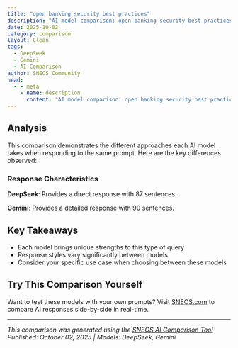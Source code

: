 ```yaml
---
title: "open banking security best practices"
description: "AI model comparison: open banking security best practices..."
date: 2025-10-02
category: comparison
layout: Clean
tags:
  - DeepSeek
  - Gemini
  - AI Comparison
author: SNEOS Community
head:
  - - meta
    - name: description
      content: "AI model comparison: open banking security best practices..."
---
```


<ChatComparison
  title="open banking security best practices"
  prompt="open banking security best practices"
  :responses='{
    "DeepSeek": "Of course. Here is a comprehensive guide to Open Banking security best practices, broken down by stakeholder: API Providers (banks and financial institutions), Third-Party Providers (TPPs like fintech apps), and End-Users.\n\n### Core Security Pillars of Open Banking\n\nOpen Banking security rests on three fundamental pillars:\n\n1.  **Strong Customer Authentication (SCA):** Ensuring that the user is who they claim to be, typically using multi-factor authentication (MFA).\n2.  **Secure API Communication:** Protecting the data as it moves between the bank, the TPP, and the user.\n3.  **Explicit Customer Consent:** Giving users clear control over what data they share, with whom, and for how long.\n\n---\n\n### 1. For API Providers (Banks \u0026 Financial Institutions)\n\nAs the custodians of the core financial data, banks have the highest level of responsibility.\n\n#### **API Security \u0026 Technical Standards**\n\n*   **Implement OAuth 2.0 and OpenID Connect (OIDC):** This is the global standard for secure delegation. It ensures the user never shares their banking credentials with the TPP.\n*   **Use Mutual TLS (mTLS) for All API Endpoints:** This ensures that not only can the TPP verify the bank\u0027s identity (standard TLS), but the bank can also cryptographically verify the identity of the TPP. This prevents impersonation attacks.\n*   **Strict API Schema Validation:** Enforce a strict schema for all API requests and responses. Reject any malformed requests, oversized payloads, or those containing potentially malicious content (e.g., SQL injection, XML bombs).\n*   **Comprehensive API Security Testing:**\n    *   **SAST/DAST:** Use Static and Dynamic Application Security Testing on your APIs.\n    *   **Penetration Testing:** Regularly engage third-party security firms to conduct penetration tests specifically targeting your Open Banking endpoints.\n    *   **API Fuzzing:** Test your APIs with invalid, unexpected, or random data to uncover hidden vulnerabilities.\n\n#### **Consent Management**\n\n*   **Build a Robust Consent Dashboard:** Provide customers with a clear, accessible portal where they can:\n    *   See all active TPP connections.\n    *   View the specific permissions (e.g., \u0022read account balance,\u0022 \u0022read transactions for last 90 days\u0022).\n    *   Revoke consent at any time with immediate effect.\n*   **Implement Short-Lived Access Tokens \u0026 Long-Lived Refresh Tokens:** Access tokens should have a short lifespan (e.g., minutes/hours). Refresh tokens, used to get a new access token, must be stored securely and be revocable.\n*   **Clear and Granular Consent Screens:** When a user initiates a connection, the consent screen must be unambiguous, stating the TPP\u0027s name, the data being accessed, and the duration of access.\n\n#### **Operational \u0026 Monitoring Practices**\n\n*   **Advanced Fraud and Anomaly Detection:** Deploy systems that monitor API traffic for suspicious patterns, such as:\n    *   An unusual volume of requests from a single TPP.\n    *   Requests for data outside of normal hours or geographies.\n    *   Rapid-fire consent authorizations from a single user.\n*   **Comprehensive Logging and Audit Trails:** Log all API interactions\u2014successful and failed. Logs should include TPP identity, user ID (obfuscated), timestamp, endpoint accessed, and action performed. Retain logs for regulatory and forensic purposes.\n*   **Secure Software Development Lifecycle (SDLC):** Integrate security at every phase of development, from design and coding to testing and deployment.\n\n---\n\n### 2. For Third-Party Providers (TPPs - Fintech Apps)\n\nTPPs are entrusted with user data and access tokens; their security is equally critical.\n\n#### **Data Security \u0026 Handling**\n\n*   **The Principle of Data Minimization:** Only request and store the absolute minimum data necessary for your application\u0027s functionality. If you only need transaction history, don\u0027t request account details.\n*   **Encrypt Data at Rest and in Transit:**\n    *   **In Transit:** Use TLS 1.2\u002B for all external and internal communications.\n    *   **At Rest:** Use strong, industry-standard encryption (e.g., AES-256) for any sensitive data you must store. Manage encryption keys securely using a dedicated service (e.g., AWS KMS, Azure Key Vault).\n*   **Secure Secret Management:** **Never** store client secrets, private keys, or API tokens in source code, config files, or environment variables in plaintext. Use a secure vault service.\n*   **Prepare for Breaches with a \u0022Secrets Fire Drill\u0022:** Have a documented and tested process for immediately rotating all API keys and certificates in the event of a suspected compromise.\n\n#### **Application \u0026 Infrastructure Security**\n\n*   **Robust Authentication for Your App:** Implement strong SCA/MFA for your own user accounts to prevent account takeover.\n*   **Regular Vulnerability Scanning and Patching:** Continuously scan your infrastructure and dependencies for known vulnerabilities and patch them promptly.\n*   **Isolate and Segment Your Network:** Use network security groups and firewalls to ensure that the components handling Open Banking data are not directly exposed to the public internet and are segmented from other parts of your network.\n\n#### **Operational Excellence**\n\n*   **Developer Education and Security Culture:** Train your developers on OWASP API Security Top 10 risks and secure coding practices.\n*   **Incident Response Plan:** Have a clear, documented, and tested plan for responding to a security incident. This should include procedures for containment, eradication, notification (to users, partners, and regulators), and recovery.\n*   **Third-Party Risk Management:** If you use other vendors (e.g., cloud providers, sub-processors), ensure they also adhere to high security standards.\n\n---\n\n### 3. For End-Users (Consumers)\n\nThe user is the final and most important line of defense.\n\n*   **Verify the App Before Connecting:**\n    *   Only use regulated and reputable fintech apps. Check official regulatory directories (e.g., FCA register in the UK) to confirm the TPP\u0027s status.\n    *   Read reviews and research the company.\n*   **Understand the Consent Screen:**\n    *   **Check the Branding:** Does the app name and logo on the consent screen match the app you are using?\n    *   **Review Permissions:** Before clicking \u0022Agree,\u0022 carefully read what data the app is asking for and for how long. Be wary of apps asking for excessive permissions.\n*   **Use Your Bank\u0027s Consent Dashboard:** Regularly review and manage the apps connected to your bank account. Revoke access for apps you no longer use.\n*   **Practice Good General Cyber Hygiene:**\n    *   Use a strong, unique password for your banking and fintech accounts.\n    *   Enable multi-factor authentication (MFA) wherever possible.\n    *   Keep your phone and app software updated.\n    *   Be cautious of phishing emails or texts pretending to be from your bank or a fintech app. They will never ask for your full password or PIN.\n\n---\n\n### Regulatory Frameworks to Know\n\n*   **PSD2 (EU/UK):** The directive that mandates SCA and drives Open Banking in Europe. Its technical standards (RTS) specify the requirements for SCA and CSC (Common and Secure Communication).\n*   **FDX (North America):** A consortium creating a common standard for Open Finance in the US and Canada, heavily based on the OAuth 2.0 and FAPI (Financial Grade API) profile.\n*   **FAPI (Financial Grade API):** A security profile built on OAuth 2.0 that provides additional layers of security specifically for financial data, often considered a gold standard globally.\n\nBy adhering to these layered best practices, all participants in the Open Banking ecosystem can work together to foster innovation while maintaining the robust security and trust that is essential for the future of finance.",
    "Gemini": "Open Banking is a revolutionary concept, but like any technology that involves sharing sensitive financial information, security is paramount. Here\u0027s a breakdown of open banking security best practices, covering different aspects of the ecosystem:\n\n**I. Core Security Principles:**\n\n*   **Strong Authentication:**\n    *   **Multi-Factor Authentication (MFA):**  Essential.  Requires users to verify their identity with at least two independent factors (e.g., password \u002B SMS code, biometric scan).  Ideally, use push-based authentication for a smoother user experience.\n    *   **Device Binding/Fingerprinting:**  Link authentication to a specific device, making it harder for attackers to reuse stolen credentials.\n    *   **Biometric Authentication:** Where applicable and trusted (e.g., fingerprint, facial recognition), use biometric authentication.\n    *   **Context-Aware Authentication:**  Assess risk based on location, device, time, and behavior.  Challenge high-risk transactions with additional authentication steps.\n*   **Authorization and Consent Management:**\n    *   **Explicit Consent:**  Users must explicitly grant consent for each specific data access request or payment initiation.  \u0022Granular consent\u0022 is key: only allow access to the *minimum* data required.\n    *   **Consent Dashboards:** Provide users with a clear view of which Third-Party Providers (TPPs) have access to their data, the scope of that access, and the ability to revoke consent at any time.\n    *   **Consent Expiry:**  Implement time limits on consent.  Require periodic re-authorization.\n    *   **Strong Access Control:**  Role-Based Access Control (RBAC) should be strictly enforced, limiting access to sensitive data based on user roles.\n*   **Data Encryption:**\n    *   **Encryption at Rest:**  Encrypt all sensitive data stored on servers and databases.\n    *   **Encryption in Transit:**  Use TLS/SSL encryption for all communication channels, ensuring data is protected while being transmitted.  Always use the latest TLS versions and strong cipher suites.\n    *   **Tokenization:** Replace sensitive data with non-sensitive tokens, minimizing the risk of exposure in the event of a data breach.\n*   **API Security:**\n    *   **API Authentication:** Use robust API authentication mechanisms (e.g., OAuth 2.0, OpenID Connect) to verify the identity of TPPs.\n    *   **API Authorization:**  Implement fine-grained authorization policies to control what data and functionalities each TPP can access through the APIs.\n    *   **API Rate Limiting:**  Prevent abuse and Denial-of-Service (DoS) attacks by limiting the number of API requests that a TPP can make within a given time period.\n    *   **API Monitoring and Logging:**  Monitor API traffic for suspicious activity and log all API calls for auditing and security analysis.\n    *   **API Security Testing:**  Regularly conduct penetration testing and vulnerability assessments of APIs to identify and address security flaws.\n    *   **Input Validation:**  Thoroughly validate all input data to prevent injection attacks (e.g., SQL injection, cross-site scripting).\n*   **Secure Development Practices:**\n    *   **Secure Coding Standards:**  Adhere to secure coding standards (e.g., OWASP Top Ten) to minimize vulnerabilities in the code.\n    *   **Static and Dynamic Code Analysis:**  Use static and dynamic code analysis tools to identify security flaws in the code early in the development lifecycle.\n    *   **Regular Security Training:**  Provide regular security training to developers and other staff to raise awareness of security risks and best practices.\n    *   **Secure DevOps (DevSecOps):**  Integrate security into the DevOps process to ensure that security is considered throughout the software development lifecycle.\n*   **Monitoring and Incident Response:**\n    *   **Real-Time Monitoring:**  Implement real-time monitoring of systems and applications to detect suspicious activity and potential security incidents.\n    *   **Security Information and Event Management (SIEM):**  Use a SIEM system to collect and analyze security logs from various sources to identify and respond to security incidents.\n    *   **Incident Response Plan:**  Develop and maintain a comprehensive incident response plan to guide the organization\u0027s response to security incidents.  Regularly test the plan.\n    *   **Threat Intelligence:**  Stay informed about the latest security threats and vulnerabilities to proactively protect the organization\u0027s systems and data.\n*   **Third-Party Risk Management:**\n    *   **Due Diligence:**  Thoroughly vet all TPPs before granting them access to APIs.  Verify their security posture, compliance with regulations, and data protection practices.\n    *   **Contractual Agreements:**  Establish clear contractual agreements with TPPs that outline their security responsibilities and liabilities.\n    *   **Regular Audits:**  Conduct regular security audits of TPPs to ensure that they are complying with security requirements.\n    *   **Termination Clause:**  Include a clause in the contractual agreement that allows the organization to terminate the agreement if the TPP fails to meet security requirements.\n\n**II.  Specific Considerations for Open Banking Actors:**\n\n*   **Banks (ASPSPs - Account Servicing Payment Service Providers):**\n    *   **Robust API Infrastructure:**  Banks need to invest in a secure and scalable API infrastructure that can handle the demands of Open Banking.\n    *   **Strong Customer Authentication:**  Banks are responsible for verifying the identity of their customers before granting access to TPPs.\n    *   **Data Protection:**  Banks must protect customer data in accordance with data privacy regulations (e.g., GDPR).\n    *   **Regulatory Compliance:**  Banks must comply with all relevant Open Banking regulations (e.g., PSD2).\n*   **Third-Party Providers (TPPs):**\n    *   **Secure Development Practices:**  TPPs must follow secure development practices to build secure applications and APIs.\n    *   **Data Minimization:**  TPPs should only request access to the minimum data required to provide their services.\n    *   **Transparency:**  TPPs must be transparent with customers about how they are using their data.\n    *   **Data Breach Notification:**  TPPs must have a plan in place to notify customers and regulators in the event of a data breach.\n    *   **Registration and Authorization:**  TPPs must be registered with the appropriate regulatory authorities and authorized to provide Open Banking services.\n*   **Users (Consumers and Businesses):**\n    *   **Awareness:**  Users need to be aware of the risks and benefits of Open Banking.\n    *   **Due Diligence:**  Users should carefully vet TPPs before granting them access to their data.\n    *   **Strong Passwords:**  Users should use strong passwords and enable MFA on their bank accounts.\n    *   **Monitor Accounts:**  Users should regularly monitor their bank accounts for suspicious activity.\n    *   **Report Suspicious Activity:**  Users should immediately report any suspicious activity to their bank or TPP.\n\n**III. Regulatory Compliance:**\n\n*   **PSD2 (Payment Services Directive 2):**  A key regulation in Europe that mandates Open Banking and sets out security requirements for banks and TPPs.\n*   **GDPR (General Data Protection Regulation):**  A European regulation that protects the privacy of personal data.  Open Banking implementations must comply with GDPR.\n*   **Open Banking Implementation Entity (OBIE) in the UK:** Sets standards and guidelines for Open Banking in the UK.\n*   **Local Regulations:**  Different countries may have their own regulations related to Open Banking and data privacy.\n\n**IV.  Emerging Security Trends:**\n\n*   **AI and Machine Learning for Fraud Detection:**  Using AI and machine learning to analyze transaction data and identify fraudulent activity.\n*   **Behavioral Biometrics:**  Using behavioral biometrics (e.g., typing speed, mouse movements) to authenticate users and detect fraud.\n*   **Blockchain for Secure Data Sharing:**  Exploring the use of blockchain technology to securely share data between banks and TPPs.\n*   **Homomorphic Encryption:**  This cutting-edge technology allows computation on encrypted data without decrypting it, adding another layer of protection.\n\n**V.  Key Takeaways:**\n\n*   **Security is a Shared Responsibility:** Banks, TPPs, and users all have a role to play in ensuring the security of Open Banking.\n*   **Layered Security:**  Implement a layered security approach with multiple layers of defense to protect against a variety of threats.\n*   **Continuous Improvement:**  Security is an ongoing process, not a one-time event.  Regularly review and update security measures to stay ahead of evolving threats.\n*   **User Education:**  Educating users about the risks and benefits of Open Banking is critical to ensuring its widespread adoption and success.\n\nBy implementing these best practices, the Open Banking ecosystem can be made more secure, fostering trust and innovation in the financial services industry.  Remember to stay updated on the latest security threats and vulnerabilities and adapt your security measures accordingly.\n"
  }'
  published-date="08:08"
/>

## Analysis

This comparison demonstrates the different approaches each AI model takes when responding to the same prompt. Here are the key differences observed:

### Response Characteristics

**DeepSeek**: Provides a direct response with 87 sentences. 

**Gemini**: Provides a detailed response with 90 sentences. 

## Key Takeaways

- Each model brings unique strengths to this type of query
- Response styles vary significantly between models
- Consider your specific use case when choosing between these models

## Try This Comparison Yourself

Want to test these models with your own prompts? Visit [SNEOS.com](https://sneos.com) to compare AI responses side-by-side in real-time.

---

*This comparison was generated using the [SNEOS AI Comparison Tool](https://sneos.com)*
*Published: October 02, 2025 | Models: DeepSeek, Gemini*

